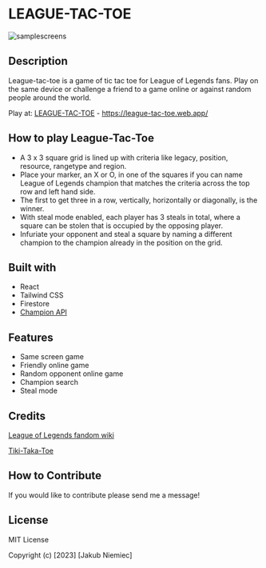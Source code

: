 # LEAGUE-TAC-TOE
 
![samplescreens](https://github.com/niemiecjakub/league-tac-toe/assets/37275864/6a847f46-d026-4e72-9994-1e7c5ff37975)

## Description

League-tac-toe is a game of tic tac toe for League of Legends fans. Play on the same device or challenge a friend to a game online or against random people around the world.

Play at: [LEAGUE-TAC-TOE](https://league-tac-toe.web.app/) - https://league-tac-toe.web.app/

## How to play League-Tac-Toe

- A 3 x 3 square grid is lined up with criteria like legacy, position, resource, rangetype and region.
- Place your marker, an X or O, in one of the squares if you can name League of Legends champion that matches the criteria across the top row and left hand side.
- The first to get three in a row, vertically, horizontally or diagonally, is the winner.
- With steal mode enabled, each player has 3 steals in total, where a square can be stolen that is occupied by the opposing player.
- Infuriate your opponent and steal a square by naming a different champion to the champion already in the position on the grid.
  
## Built with

- React
- Tailwind CSS
- Firestore
- [Champion API](https://github.com/niemiecjakub/championAPI) 


## Features

- Same screen game
- Friendly online game
- Random opponent online game
- Champion search
- Steal mode

## Credits

[League of Legends fandom wiki](https://leagueoflegends.fandom.com/wiki)

[Tiki-Taka-Toe](https://playfootball.games/footy-tic-tac-toe)


## How to Contribute

If you would like to contribute please send me a message!

## License

MIT License

Copyright (c) [2023] [Jakub Niemiec]
